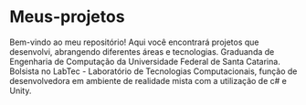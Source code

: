 # Meus-projetos
Bem-vindo ao meu repositório! Aqui você encontrará projetos que desenvolvi, abrangendo diferentes áreas e tecnologias. Graduanda de Engenharia de Computação da Universidade Federal de Santa Catarina. Bolsista no LabTec - Laboratório de Tecnologias Computacionais, função de desenvolvedora em ambiente de realidade mista com a utilização de c# e Unity.
